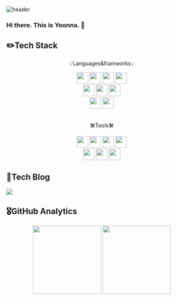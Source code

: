 <!--
**yoonnable/yoonnable** is a ✨ _special_ ✨ repository because its `README.md` (this file) appears on your GitHub profile.

Here are some ideas to get you started:

- 🔭 I’m currently working on ...
- 🌱 I’m currently learning ...
- 👯 I’m looking to collaborate on ...
- 🤔 I’m looking for help with ...
- 💬 Ask me about ...
- 📫 How to reach me: ...
- 😄 Pronouns: ...
- ⚡ Fun fact: ...
-->
![header](https://capsule-render.vercel.app/api?type=waving&color=gradient&customColorList=2&height=220&section=header&text=YOONNA&fontSize=55&animation=twinkling)

### Hi there. This is Yoonna. 👋

## ✏️Tech Stack
<p align="center">💡Languages&framworks💡</p>
<div align="center">
    <img src="https://img.shields.io/badge/Java-007396?style=flat&logo=Java&logoColor=white" height="30em"/>
    <img src="https://img.shields.io/badge/Spring-6DB33F?style=flat&logo=spring&logoColor=white"  height="30em"/>
    <img src="https://img.shields.io/badge/MySQL-4479A1?style=flat&logo=mysql&logoColor=white"  height="30em"/>
    <img src="https://img.shields.io/badge/Oracle SQL-F80000?style=flat&logo=oracle&logoColor=white"  height="30em"/>
</div>
<div align="center">
    <img src="https://img.shields.io/badge/JavaScript-F7DF1E?style=flat&logo=javascript&logoColor=white"  height="30em"/>
    <img src="https://img.shields.io/badge/Vue.js-4FC08D?style=flat&logo=vuedotjs&logoColor=white"  height="30em"/>
    <img src="https://img.shields.io/badge/JQuery-0769AD?style=flat&logo=jquery&logoColor=white"  height="30em"/>
</div>
<div align="center">
    <img src="https://img.shields.io/badge/HTML5-E34F26?style=flat&logo=HTML5&logoColor=white"  height="30em"/>
    <img src="https://img.shields.io/badge/CSS3-1572B6?style=flat&logo=CSS3&logoColor=white"  height="30em"/>
</div>
</br>
<p align="center">🛠️Tools🛠️</p>
<div align="center">
    <img src="https://img.shields.io/badge/Tomcat-F8DC75?style=flat&logo=apachetomcat&logoColor=white"  height="30em"/>
    <img src="https://img.shields.io/badge/Gradle-02303A?style=flat&logo=gradle&logoColor=white"  height="30em"/>
    <img src="https://img.shields.io/badge/Maven-C71A36?style=flat&logo=apachemaven&logoColor=white"  height="30em"/>
    <img src="https://img.shields.io/badge/Github-181717?style=flat&logo=github&logoColor=white"  height="30em"/>
</div>
<div align="center">
    <img src="https://img.shields.io/badge/SVN-809CC9?style=flat&logo=subversion&logoColor=white"  height="30em"/>
    <img src="https://img.shields.io/badge/Eclips IDE-2C2255?style=flat&logo=eclipseide&logoColor=white"  height="30em"/>
    <img src="https://img.shields.io/badge/VScode-007ACC?style=flat&logo=visualstudiocode&logoColor=white"  height="30em"/>
</div>

## 🔎Tech Blog
<a href="https://lyn0413.tistory.com/" target="_blank">
<img src="https://img.shields.io/badge/Blog-000000?style=flat&logo=tistory&logoColor=white" />
</a>

## 🎖️GitHub Analytics
<div align="center">
<img height="180em" src="https://github-readme-stats-eight-theta.vercel.app/api?username=yoonnable&show_icons=true&theme=material-palenight&include_all_commits=true&count_private=true" />
<img height="180em" src="https://github-readme-stats-eight-theta.vercel.app/api/top-langs/?username=yoonnable&layout=compact&langs_count=8&theme=material-palenight" />
</div>
